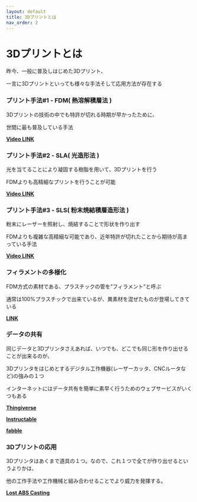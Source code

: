 ```yaml
---
layout: default
title: 3Dプリントとは
nav_order: 2
---
```


# 3Dプリントとは

昨今、一般に普及しはじめた3Dプリント、

一言に3Dプリントといっても様々な手法そして応用方法が存在する

### プリント手法\#1 - FDM\( 熱溶解積層法 \)

3Dプリントの技術の中でも特許が切れる時期が早かったために、

世間に最も普及している手法

[**Video LINK**](https://youtu.be/Gri25_cydDM)

### プリント手法\#2 - SLA\( 光造形法 \)

光を当てることにより凝固する樹脂を用いて、3Dプリントを行う

FDMよりも高精細なプリントを行うことが可能

**[Video LINK](https://youtu.be/UpH1zhUQY0c)**

### プリント手法\#3 - SLS\( 粉末焼結積層造形法 \)

粉末にレーザーを照射し、焼結することで形状を作り出す

FDMよりも複雑な高精細な可能であり、近年特許が切れたことから期待が高まっている手法

[**Video LINK**](https://youtu.be/165Ql-T09SE)

### フィラメントの多様化

FDM方式の素材である、プラスチックの管を”フィラメント”と呼ぶ

通常は100%プラスチックで出来ているが、異素材を混ぜたものが登場してきている

**[LINK](http://fablabsendai-flat.com/sp-filaments-cats/)**

### データの共有

同じデータと3Dプリンタさえあれば、いつでも、どこでも同じ形を作り出せることが出来るのが、

3Dプリンタをはじめとするデジタル工作機器\(レーザーカッタ、CNCルータなど\)の強みの１つ

インターネットにはデータ共有を簡単に素早く行うためのウェブサービスがいくつもある

**[Thingiverse](http://www.thingiverse.com)**

**[Instructable](http://www.instructables.com)**

**[fabble](http://fabble.cc)**

### 3Dプリントの応用

3Dプリンタはあくまで道具の１つ。なので、これ１つで全てが作り出せるというよりかは、

他の工作手法や工作機械と組み合わせることでより威力を発揮する。

**[Lost ABS Casting](http://fabacademy.org/archives/2014/students/prete.davide/09.htm)**
